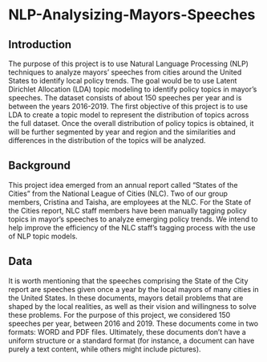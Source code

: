 # NLP-Analysizing-Mayors-Speeches

## Introduction
The purpose of this project is to use Natural Language Processing (NLP) techniques to analyze mayors’ speeches from cities around the United States to identify local policy trends. The goal would be to use Latent Dirichlet Allocation (LDA) topic modeling to identify policy topics in mayor’s speeches. The dataset consists of about 150 speeches per year and is between the years 2016-2019. The first objective of this project is to use LDA to create a topic model to represent the distribution of topics across the full dataset. Once the overall distribution of policy topics is obtained, it will be further segmented by year and region and the similarities and differences in the distribution of the topics will be analyzed.

## Background
This project idea emerged from an annual report called “States of the Cities” from the National League of Cities (NLC). Two of our group members, Cristina and Taisha, are employees at the NLC. For the State of the Cities report, NLC staff members have been manually tagging policy topics in mayor’s speeches to analyze emerging policy trends. We intend to help improve the efficiency of the NLC staff’s tagging process with the use of NLP topic models.

## Data
It is worth mentioning that the speeches comprising the State of the City report are speeches given once a year by the local mayors of many cities in the United States. In these documents, mayors detail problems that are shaped by the local realities, as well as their vision and willingness to solve these problems. For the purpose of this project, we considered 150 speeches per year, between 2016 and 2019. These documents come in two formats: WORD and PDF files. Ultimately, these documents don’t have a uniform structure or a standard format (for instance, a document can have purely a text content, while others might include pictures).
